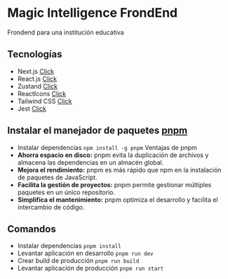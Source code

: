 # Magic Intelligence FrondEnd
Frondend para una institución educativa

## Tecnologías
- Next.js [Click](https://nextjs.org/learn-pages-router/basics/create-nextjs-app/setup "Click")
- React.js [Click](https://react.dev/ "Click")
- Zustand [Click](https://zustand.docs.pmnd.rs/getting-started/introduction "Click")
- ReactIcons [Click](https://react-icons.github.io/react-icons/ "Click")
- Tailwind CSS [Click](https://tailwindcss.com/ "Click")
- Jest [Click](https://jestjs.io/ "Click")

## Instalar el manejador de paquetes [pnpm](https://pnpm.io/es/"pnpm")
- Instalar dependencias `npm install -g pnpm`
Ventajas de pnpm
- __Ahorra espacio en disco:__ pnpm evita la duplicación de archivos y almacena las dependencias en un almacén global. 
- __Mejora el rendimiento:__ pnpm es más rápido que npm en la instalación de paquetes de JavaScript. 
- __Facilita la gestión de proyectos:__ pnpm permite gestionar múltiples paquetes en un único repositorio. 
- __Simplifica el mantenimiento:__ pnpm optimiza el desarrollo y facilita el intercambio de código. 
## Comandos 
- Instalar dependencias `pnpm install`
- Levantar aplicación en desarrollo `pnpm run dev`
- Crear build de producción `pnpm run build`
- Levantar aplicación de producción `pnpm run start`